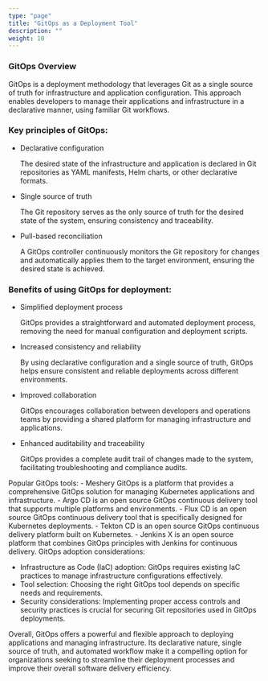 ```yaml
---
type: "page"
title: "GitOps as a Deployment Tool"
description: ""
weight: 10
---
```


### GitOps Overview

GitOps is a deployment methodology that leverages Git as a single source of truth for infrastructure and application configuration. This approach enables developers to manage their applications and infrastructure in a declarative manner, using familiar Git workflows.



### Key principles of GitOps:

- Declarative configuration
    
    The desired state of the infrastructure and application is declared in Git repositories as YAML manifests, Helm charts, or other declarative formats.

- Single source of truth
    
    The Git repository serves as the only source of truth for the desired state of the system, ensuring consistency and traceability.

- Pull-based reconciliation
    
    A GitOps controller continuously monitors the Git repository for changes and automatically applies them to the target environment, ensuring the desired state is achieved.

### Benefits of using GitOps for deployment:

- Simplified deployment process
    
    GitOps provides a straightforward and automated deployment process, removing the need for manual configuration and deployment scripts.

- Increased consistency and reliability
    
    By using declarative configuration and a single source of truth, GitOps helps ensure consistent and reliable deployments across different environments.

- Improved collaboration
    
    GitOps encourages collaboration between developers and operations teams by providing a shared platform for managing infrastructure and applications.
    
- Enhanced auditability and traceability
    
    GitOps provides a complete audit trail of changes made to the system, facilitating troubleshooting and compliance audits.

Popular GitOps tools:
    - Meshery GitOps is a platform that provides a comprehensive GitOps solution for managing Kubernetes applications and infrastructure.
    - Argo CD is an open source GitOps continuous delivery tool that supports multiple platforms and environments.
    - Flux CD is an open source GitOps continuous delivery tool that is specifically designed for Kubernetes deployments.
    - Tekton CD is an open source GitOps continuous delivery platform built on Kubernetes.
    - Jenkins X is an open source platform that combines GitOps principles with Jenkins for continuous delivery.
GitOps adoption considerations:

- Infrastructure as Code (IaC) adoption: GitOps requires existing IaC practices to manage infrastructure configurations effectively.
- Tool selection: Choosing the right GitOps tool depends on specific needs and requirements.
- Security considerations: Implementing proper access controls and security practices is crucial for securing Git repositories used in GitOps deployments.

Overall, GitOps offers a powerful and flexible approach to deploying applications and managing infrastructure. Its declarative nature, single source of truth, and automated workflow make it a compelling option for organizations seeking to streamline their deployment processes and improve their overall software delivery efficiency.